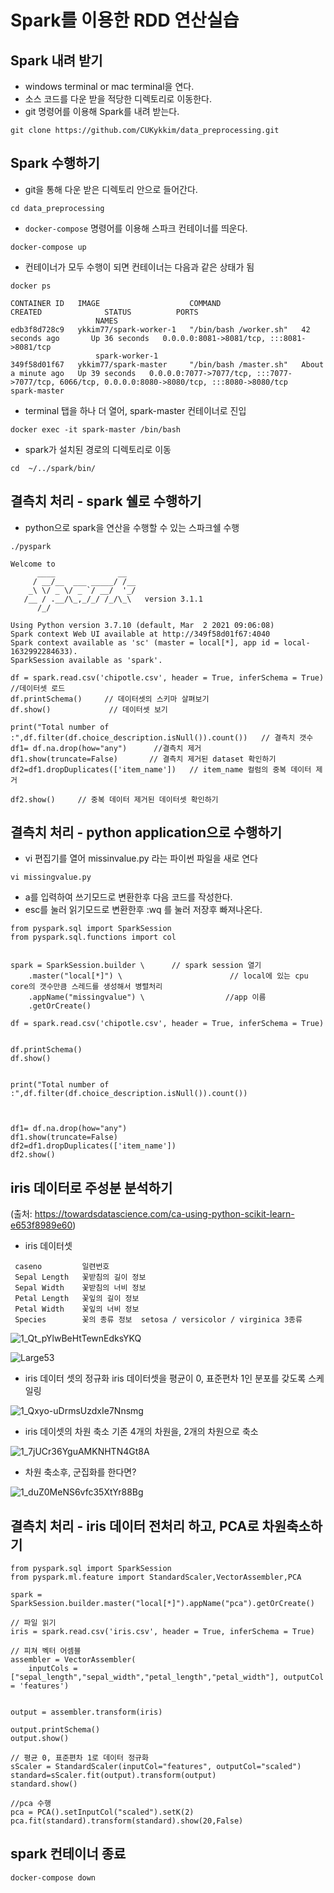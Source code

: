 # Spark를 이용한 RDD 연산실습


## Spark 내려 받기

- windows terminal or mac terminal을 연다. 
- 소스 코드를 다운 받을 적당한 디렉토리로 이동한다.  
- git 명령어를 이용해 Spark를 내려 받는다. 

```
git clone https://github.com/CUKykkim/data_preprocessing.git
```


## Spark 수행하기

- git을 통해 다운 받은 디렉토리 안으로 들어간다. 

```
cd data_preprocessing
```

- `docker-compose` 명령어를 이용해 스파크 컨테이너를 띄운다. 
  
```
docker-compose up
```

- 컨테이너가 모두 수행이 되면 컨테이너는 다음과 같은 상태가 됨

```
docker ps
```

```
CONTAINER ID   IMAGE                    COMMAND                  CREATED              STATUS          PORTS
                   NAMES
edb3f8d728c9   ykkim77/spark-worker-1   "/bin/bash /worker.sh"   42 seconds ago       Up 36 seconds   0.0.0.0:8081->8081/tcp, :::8081->8081/tcp
                   spark-worker-1
349f58d01f67   ykkim77/spark-master     "/bin/bash /master.sh"   About a minute ago   Up 39 seconds   0.0.0.0:7077->7077/tcp, :::7077->7077/tcp, 6066/tcp, 0.0.0.0:8080->8080/tcp, :::8080->8080/tcp   spark-master
```


- terminal 탭을 하나 더 열어, spark-master 컨테이너로 진입

```
docker exec -it spark-master /bin/bash
```

- spark가 설치된 경로의 디렉토리로 이동

```
cd  ~/../spark/bin/
```




## 결측치 처리 - spark 쉘로 수행하기


- python으로 spark을 연산을 수행할 수 있는 스파크쉘 수행

```
./pyspark
```





```
Welcome to
      ____              __
     / __/__  ___ _____/ /__
    _\ \/ _ \/ _ `/ __/  '_/
   /__ / .__/\_,_/_/ /_/\_\   version 3.1.1
      /_/

Using Python version 3.7.10 (default, Mar  2 2021 09:06:08)
Spark context Web UI available at http://349f58d01f67:4040
Spark context available as 'sc' (master = local[*], app id = local-1632992284633).
SparkSession available as 'spark'.
```


```
df = spark.read.csv('chipotle.csv', header = True, inferSchema = True)  //데이터셋 로드
df.printSchema()     // 데이터셋의 스키마 살펴보기
df.show()             // 데이터셋 보기

print("Total number of :",df.filter(df.choice_description.isNull()).count())   // 결측치 갯수
df1= df.na.drop(how="any")      //결측치 제거
df1.show(truncate=False)       // 결측치 제거된 dataset 확인하기
df2=df1.dropDuplicates(['item_name'])   // item_name 컬럼의 중복 데이터 제거

df2.show()     // 중복 데이터 제거된 데이터셋 확인하기

```

## 결측치 처리 - python application으로 수행하기

- vi 편집기를 열어 missinvalue.py 라는 파이썬 파일을 새로 연다

```
vi missingvalue.py
```


- a를 입력하여 쓰기모드로 변환한후 다음 코드를 작성한다. 
- esc를 눌러 읽기모드로 변환한후 :wq 를 눌러 저장후 빠져나온다.

```
from pyspark.sql import SparkSession
from pyspark.sql.functions import col


spark = SparkSession.builder \      // spark session 열기
    .master("local[*]") \                        // local에 있는 cpu core의 갯수만큼 스레드를 생성해서 병렬처리
    .appName("missingvalue") \                  //app 이름
    .getOrCreate()

df = spark.read.csv('chipotle.csv', header = True, inferSchema = True)


df.printSchema()
df.show()


print("Total number of :",df.filter(df.choice_description.isNull()).count())



df1= df.na.drop(how="any")
df1.show(truncate=False)
df2=df1.dropDuplicates(['item_name'])
df2.show()
```

## iris 데이터로 주성분 분석하기

(출처: https://towardsdatascience.com/ca-using-python-scikit-learn-e653f8989e60)

- iris 데이터셋
```
 caseno	        일련번호
 Sepal Length	꽃받침의 길이 정보
 Sepal Width	꽃받침의 너비 정보
 Petal Length	꽃잎의 길이 정보
 Petal Width	꽃잎의 너비 정보  
 Species	    꽃의 종류 정보  setosa / versicolor / virginica 3종류
```

![1_Qt_pYlwBeHtTewnEdksYKQ](./images/1_Qt_pYlwBeHtTewnEdksYKQ.png)

![Large53](./images/Large53.jpg)

- iris 데이터 셋의 정규화
iris 데이터셋을 평균이 0, 표준편차 1인 분포를 갖도록 스케일링


![1_Qxyo-uDrmsUzdxIe7Nnsmg](./images/1_Qxyo-uDrmsUzdxIe7Nnsmg.png)


- iris 데이셋의 차원 축소
기존 4개의 차원을, 2개의 차원으로 축소

![1_7jUCr36YguAMKNHTN4Gt8A](./images/1_7jUCr36YguAMKNHTN4Gt8A.png)



- 차원 축소후, 군집화를 한다면? 

![1_duZ0MeNS6vfc35XtYr88Bg](./images/1_duZ0MeNS6vfc35XtYr88Bg.png)



## 결측치 처리 - iris 데이터 전처리 하고, PCA로 차원축소하기


```
from pyspark.sql import SparkSession
from pyspark.ml.feature import StandardScaler,VectorAssembler,PCA

spark = SparkSession.builder.master("local[*]").appName("pca").getOrCreate()

// 파일 읽기
iris = spark.read.csv('iris.csv', header = True, inferSchema = True)

// 피쳐 벡터 어셈블
assembler = VectorAssembler(
    inputCols = ["sepal_length","sepal_width","petal_length","petal_width"], outputCol = 'features')


output = assembler.transform(iris)

output.printSchema()
output.show()

// 평균 0, 표준편차 1로 데이터 정규화
sScaler = StandardScaler(inputCol="features", outputCol="scaled")
standard=sScaler.fit(output).transform(output)
standard.show()

//pca 수행
pca = PCA().setInputCol("scaled").setK(2)
pca.fit(standard).transform(standard).show(20,False)
```



## spark 컨테이너 종료

```
docker-compose down
```


